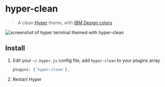 # hyper-clean  

> A clean [Hyper](https://hyper.is) theme, with [IBM Design colors](https://github.com/IBM-Design/colors)

![screenshot of hyper terminal themed with hyper-clean](https://github.com/tay1orjones/hyper-clean/raw/master/screenshot.png)

## Install

1. Edit your `~/.hyper.js` config file, add `hyper-clean` to your plugins array

   ```js
   plugins: ['hyper-clean'],
   ```

2. Restart Hyper

